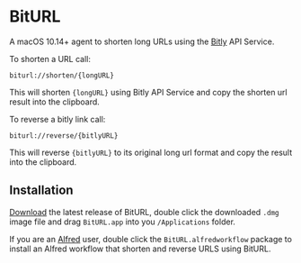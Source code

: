 #  BitURL

A macOS 10.14+ agent to shorten long URLs using the [Bitly](http://bitly.com) 
API Service.

To shorten a URL call:

```
biturl://shorten/{longURL}
```

This will shorten `{longURL}` using Bitly API Service and copy the shorten url 
result into the clipboard.

To reverse a bitly link call:

```
biturl://reverse/{bitlyURL}
```

This will reverse `{bitlyURL}` to its original long url format and copy the 
result into the clipboard.

## Installation

[Download][Releases] the latest release of BitURL, double click the downloaded 
`.dmg` image file and drag `BitURL.app` into you `/Applications` folder.

If you are an [Alfred][AlfredApp] user, double click the `BitURL.alfredworkflow`
package to install an Alfred workflow that shorten and reverse URLS using BitURL.

[Releases]: https://github.com/erremauro/BitURL/releases
[AlfredApp]: https://alfredapp.com
